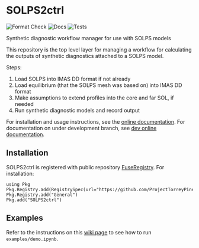 # SOLPS2ctrl

![Format Check](https://github.com/ProjectTorreyPines/SOLPS2ctrl.jl/actions/workflows/format_check.yml/badge.svg)
![Docs](https://github.com/ProjectTorreyPines/SOLPS2ctrl.jl/actions/workflows/make_docs.yml/badge.svg)
![Tests](https://github.com/ProjectTorreyPines/SOLPS2ctrl.jl/actions/workflows/test.yml/badge.svg)

Synthetic diagnostic workflow manager for use with SOLPS models

This repository is the top level layer for managing a workflow for calculating
the outputs of synthetic diagnostics attached to a SOLPS model.

Steps:
1) Load SOLPS into IMAS DD format if not already
2) Load equilibrium (that the SOLPS mesh was based on) into IMAS DD format
3) Make assumptions to extend profiles into the core and far SOL, if needed
4) Run synthetic diagnostic models and record output

For installation and usage instructions, see the [online documentation](https://projecttorreypines.github.io/SOLPS2ctrl.jl/stable). For documentation on under development branch, see [dev online documentation](https://projecttorreypines.github.io/SOLPS2ctrl.jl/dev).

## Installation

SOLPS2ctrl is registered with public repository [FuseRegistry](https://github.com/ProjectTorreyPines/FuseRegistry.jl/). For installation:

```
using Pkg
Pkg.Registry.add(RegistrySpec(url="https://github.com/ProjectTorreyPines/FuseRegistry.jl.git"))
Pkg.Registry.add("General")
Pkg.add("SOLPS2ctrl")
```

## Examples

Refer to the instructions on this [wiki page](https://github.com/ProjectTorreyPines/SOLPS2ctrl.jl/wiki/Demo) to see how to run `examples/demo.ipynb`.
